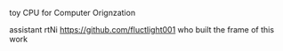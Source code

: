 toy CPU for Computer Orignzation

assistant rtNi https://github.com/fluctlight001 who built the frame of this work